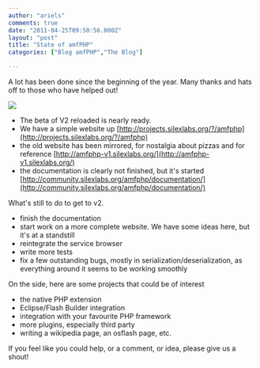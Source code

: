 ```yaml
---
author: "ariels"
comments: true
date: "2011-04-25T09:50:56.000Z"
layout: "post"
title: "State of amfPHP"
categories: ["Blog amfPHP","The Blog"]

---
```

A lot has been done since the beginning of the year. Many thanks and hats off to those who have helped out!

[![](https://www.silexlabs.org/wp-content/uploads/2011/04/amf_logo1-300x145.jpg)](https://www.silexlabs.org/2011/04/state-of-amfphp/amf_logo1-2/)

- The beta of V2 reloaded is nearly ready.
- We have a simple website up [http://projects.silexlabs.org/?/amfphp](http://projects.silexlabs.org/?/amfphp)
- the old website has been mirrored, for nostalgia about pizzas and for reference [http://amfphp-v1.silexlabs.org/](http://amfphp-v1.silexlabs.org/)
- the documentation is clearly not finished, but it's started [http://community.silexlabs.org/amfphp/documentation/](http://community.silexlabs.org/amfphp/documentation/)

What's still to do to get to v2.
- finish the documentation
- start work on a more complete website. We have some ideas here, but it's at a standstill
- reintegrate the service browser
- write more tests
- fix a few outstanding bugs, mostly in serialization/deserialization, as everything around it seems to be working smoothly

On the side, here are some projects that could be of interest
- the native PHP extension
- Eclipse/Flash Builder integration
- integration with your favourite PHP framework
- more plugins, especially third party
- writing a wikipedia page, an osflash page, etc.

If you feel like you could help, or a comment, or idea, please give us a shout!


